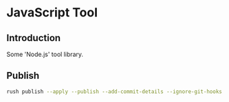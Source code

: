 # JavaScript Tool

## Introduction

Some 'Node.js' tool library.

## Publish

``` sh
rush publish --apply --publish --add-commit-details --ignore-git-hooks --target-branch master
```
